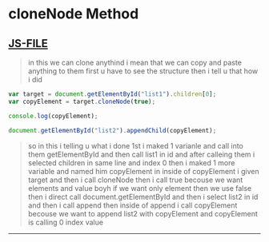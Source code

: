 # cloneNode Method
## [JS-FILE](/js/76-cloneNode-method.js)

> in this we can clone anythind i mean that we can copy and paste anything to them first u have to see the structure then i tell u that how i did

```javascript
var target = document.getElementById("list1").children[0];
var copyElement = target.cloneNode(true);

console.log(copyElement);

document.getElementById("list2").appendChild(copyElement);
```
> so in this i telling u what i done 1st i maked 1 varianle and call into them getElementById and then call list1 in id and after calleing them i selected children in same line and index 0 then i maked 1 more variable and named him copyElement in inside of copyElement i given target and then i call cloneNode then i call true becouse we want elements and value boyh if we want only element then we use false then i direct call document.getElementById and then i select list2 in id and then i call append then inside of append i call copyElement becouse we want to append list2 with copyElement and copyElement is calling 0 index value

---


